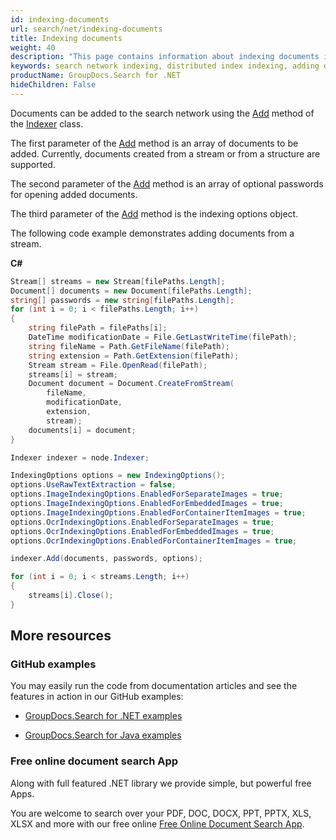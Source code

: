 ```yaml
---
id: indexing-documents
url: search/net/indexing-documents
title: Indexing documents
weight: 40
description: "This page contains information about indexing documents in the search network."
keywords: search network indexing, distributed index indexing, adding documents in search network
productName: GroupDocs.Search for .NET
hideChildren: False
---
```

Documents can be added to the search network using the [Add](https://reference.groupdocs.com/search/net/groupdocs.search.scaling/indexer/add/) method of the [Indexer](https://reference.groupdocs.com/search/net/groupdocs.search.scaling/indexer/) class.

The first parameter of the [Add](https://reference.groupdocs.com/search/net/groupdocs.search.scaling/indexer/add/) method is an array of documents to be added. Currently, documents created from a stream or from a structure are supported.

The second parameter of the [Add](https://reference.groupdocs.com/search/net/groupdocs.search.scaling/indexer/add/) method is an array of optional passwords for opening added documents.

The third parameter of the [Add](https://reference.groupdocs.com/search/net/groupdocs.search.scaling/indexer/add/) method is the indexing options object.

The following code example demonstrates adding documents from a stream.

**C#**

```csharp
Stream[] streams = new Stream[filePaths.Length];
Document[] documents = new Document[filePaths.Length];
string[] passwords = new string[filePaths.Length];
for (int i = 0; i < filePaths.Length; i++)
{
    string filePath = filePaths[i];
    DateTime modificationDate = File.GetLastWriteTime(filePath);
    string fileName = Path.GetFileName(filePath);
    string extension = Path.GetExtension(filePath);
    Stream stream = File.OpenRead(filePath);
    streams[i] = stream;
    Document document = Document.CreateFromStream(
        fileName,
        modificationDate,
        extension,
        stream);
    documents[i] = document;
}

Indexer indexer = node.Indexer;

IndexingOptions options = new IndexingOptions();
options.UseRawTextExtraction = false;
options.ImageIndexingOptions.EnabledForSeparateImages = true;
options.ImageIndexingOptions.EnabledForEmbeddedImages = true;
options.ImageIndexingOptions.EnabledForContainerItemImages = true;
options.OcrIndexingOptions.EnabledForSeparateImages = true;
options.OcrIndexingOptions.EnabledForEmbeddedImages = true;
options.OcrIndexingOptions.EnabledForContainerItemImages = true;

indexer.Add(documents, passwords, options);

for (int i = 0; i < streams.Length; i++)
{
    streams[i].Close();
}
```

## More resources

### GitHub examples

You may easily run the code from documentation articles and see the features in action in our GitHub examples:

*   [GroupDocs.Search for .NET examples](https://github.com/groupdocs-search/GroupDocs.Search-for-.NET)

*   [GroupDocs.Search for Java examples](https://github.com/groupdocs-search/GroupDocs.Search-for-Java)


### Free online document search App

Along with full featured .NET library we provide simple, but powerful free Apps.

You are welcome to search over your PDF, DOC, DOCX, PPT, PPTX, XLS, XLSX and more with our free online [Free Online Document Search App](https://products.groupdocs.app/search).
